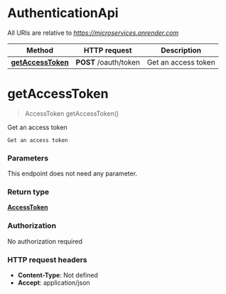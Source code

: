 # AuthenticationApi

All URIs are relative to *https://microservices.onrender.com*

| Method | HTTP request | Description |
|------------- | ------------- | -------------|
| [**getAccessToken**](AuthenticationApi.md#getAccessToken) | **POST** /oauth/token | Get an access token |


<a name="getAccessToken"></a>
# **getAccessToken**
> AccessToken getAccessToken()

Get an access token

    Get an access token

### Parameters
This endpoint does not need any parameter.

### Return type

[**AccessToken**](../Models/AccessToken.md)

### Authorization

No authorization required

### HTTP request headers

- **Content-Type**: Not defined
- **Accept**: application/json

